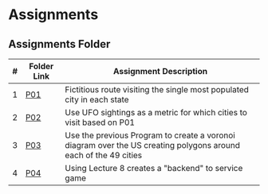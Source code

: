 # Assignments
##  Assignments Folder

|   #   | Folder Link | Assignment Description |
| :---: | ----------- | ---------------------- |
|    1   |[P01](https://github.com/jbwilliams1006/4553-Spatial-Williams/tree/main/Assignments/P01) | Fictitious route visiting the single most populated city in each state |                                                                               
|    2   |[P02](https://github.com/jbwilliams1006/4553-Spatial-Williams/tree/main/Assignments/P02) |  Use UFO sightings as a metric for which cities to visit based on P01 |
|    3   |[P03](https://github.com/jbwilliams1006/4553-Spatial-Williams/tree/main/Assignments/P03) | Use the previous Program to create a voronoi diagram over the US creating polygons around each of the 49 cities
|    4   |[P04](https://github.com/jbwilliams1006/4553-Spatial-Williams/tree/main/Assignments/P04) | Using Lecture 8 creates a "backend" to service game
